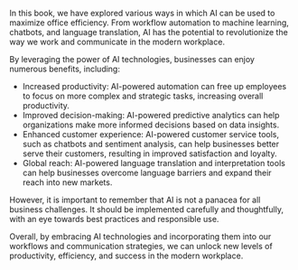 
In this book, we have explored various ways in which AI can be used to maximize office efficiency. From workflow automation to machine learning, chatbots, and language translation, AI has the potential to revolutionize the way we work and communicate in the modern workplace.

By leveraging the power of AI technologies, businesses can enjoy numerous benefits, including:

* Increased productivity: AI-powered automation can free up employees to focus on more complex and strategic tasks, increasing overall productivity.
* Improved decision-making: AI-powered predictive analytics can help organizations make more informed decisions based on data insights.
* Enhanced customer experience: AI-powered customer service tools, such as chatbots and sentiment analysis, can help businesses better serve their customers, resulting in improved satisfaction and loyalty.
* Global reach: AI-powered language translation and interpretation tools can help businesses overcome language barriers and expand their reach into new markets.

However, it is important to remember that AI is not a panacea for all business challenges. It should be implemented carefully and thoughtfully, with an eye towards best practices and responsible use.

Overall, by embracing AI technologies and incorporating them into our workflows and communication strategies, we can unlock new levels of productivity, efficiency, and success in the modern workplace.
